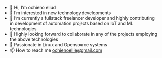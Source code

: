- 👋 Hi, I’m ochieno eliud
- 👀 I’m interested in new technology developments
- 🌱 I’m currently a fullstack freelancer developer and highly contributing in development of automation projects based on IoT and ML technologies 
- 💞️ Highly looking forward to collaborate in any of the projects employing the above technologies
- 💞️ Passionate in Linux and Opensource systems
- 📫 How to reach me ochienoellie@gmail.com

<!---
ellie-ochieno/ellie-ochieno is a ✨ special ✨ repository because its `README.md` (this file) appears on your GitHub profile.
You can click the Preview link to take a look at your changes.
--->
